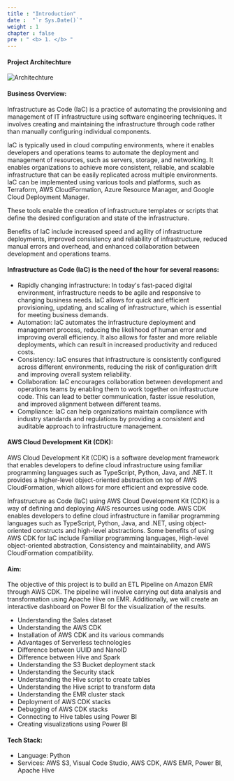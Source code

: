 ```yaml
---
title : "Introduction"
date :  "`r Sys.Date()`" 
weight : 1
chapter : false
pre : " <b> 1. </b> "
---
```

#### Project Architechture
![Architechture](/images/1.Setup/Setup0.png?)

#### Business Overview:
 Infrastructure as Code (IaC) is a practice of automating the provisioning and management of IT infrastructure using software engineering techniques. It involves creating and maintaining the infrastructure through code rather than manually configuring individual components.

IaC is typically used in cloud computing environments, where it enables developers and operations teams to automate the deployment and management of resources, such as servers, storage, and networking. It enables organizations to achieve more consistent, reliable, and scalable infrastructure that can be easily replicated across multiple environments. IaC can be implemented using various tools and platforms, such as Terraform, AWS CloudFormation, Azure Resource Manager, and Google Cloud Deployment Manager.

These tools enable the creation of infrastructure templates or scripts that define the desired configuration and state of the infrastructure.

Benefits of IaC include increased speed and agility of infrastructure deployments, improved consistency and reliability of infrastructure, reduced manual errors and overhead, and enhanced collaboration between development and operations teams.

#### Infrastructure as Code (IaC) is the need of the hour for several reasons:

- Rapidly changing infrastructure: In today's fast-paced digital environment, infrastructure needs to be agile and responsive to changing business needs. IaC allows for quick and efficient provisioning, updating, and scaling of infrastructure, which is essential for meeting business demands.
- Automation: IaC automates the infrastructure deployment and management process, reducing the likelihood of human error and improving overall efficiency. It also allows for faster and more reliable deployments, which can result in increased productivity and reduced costs.
- Consistency: IaC ensures that infrastructure is consistently configured across different environments, reducing the risk of configuration drift and improving overall system reliability.
- Collaboration: IaC encourages collaboration between development and operations teams by enabling them to work together on infrastructure code. This can lead to better communication, faster issue resolution, and improved alignment between different teams.
- Compliance: IaC can help organizations maintain compliance with industry standards and regulations by providing a consistent and auditable approach to infrastructure management.

#### AWS Cloud Development Kit (CDK):

AWS Cloud Development Kit (CDK) is a software development framework that enables developers to define cloud infrastructure using familiar programming languages such as TypeScript, Python, Java, and .NET. It provides a higher-level object-oriented abstraction on top of AWS CloudFormation, which allows for more efficient and expressive code.

Infrastructure as Code (IaC) using AWS Cloud Development Kit (CDK) is a way of defining and deploying AWS resources using code. AWS CDK enables developers to define cloud infrastructure in familiar programming languages such as TypeScript, Python, Java, and .NET, using object-oriented constructs and high-level abstractions. Some benefits of using AWS CDK for IaC include Familiar programming languages, High-level object-oriented abstraction, Consistency and maintainability, and AWS CloudFormation compatibility.

#### Aim:
The objective of this project is to build an ETL Pipeline on Amazon EMR through AWS CDK. The pipeline will involve carrying out data analysis and transformation using Apache Hive on EMR. Additionally, we will create an interactive dashboard on Power BI for the visualization of the results.

- Understanding the Sales dataset
- Understanding the AWS CDK
- Installation of AWS CDK and its various commands
- Advantages of Serverless technologies
- Difference between UUID and NanoID
- Difference between Hive and Spark
- Understanding the S3 Bucket deployment stack
- Understanding the Security stack
- Understanding the Hive script to create tables
- Understanding the Hive script to transform data
- Understanding the EMR cluster stack
- Deployment of AWS CDK stacks
- Debugging of AWS CDK stacks
- Connecting to Hive tables using Power BI
- Creating visualizations using Power BI

#### Tech Stack:
- Language: Python
- Services: AWS S3, Visual Code Studio, AWS CDK, AWS EMR, Power BI, Apache Hive